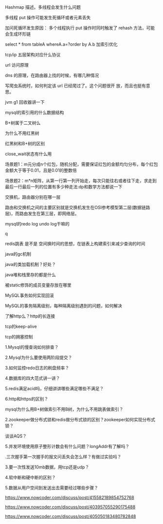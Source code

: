 Hashmap 描述。多线程会发生什么问题

多线程 put 操作可能发生死循环或者元素丢失

加问死循环发生原因： 多个线程执行 put 操作时同时触发了 rehash 方法，可能会生成环形链

select * from tableA whereA.a=?order by A.b 加索引优化

tcp/ip 五层架构对应什么协议

 url 访问原理

dns 的原理，在路由器上找的时候，有哪几种情况

写爬虫系统时，如何判定该 url 已经爬过了。这个问题很开 放，而且也挺有意思。

jvm g1 回收器讲一下



mysql的索引用的什么数据结构

B+树属于二叉树么

为什么不用红黑树

红黑树和B+树的区别





close_wait状态有什么用

场景题1：m元分成n个红包，随机分配，需要保证红包的金额均匀分布，每个红包金额大于等于0.01，且是0.01的整数倍

场景题2：m*n矩阵，从第一行第一列开始走，每次只能往右或者往下走，求走到最后一行最后一列的位置有多少种走法:dp和数学方法都说一下





交换机，路由器分别在哪一层

路由和交换机之间的主要区别就是交换机发生在OSI参考模型第二层(数据链路层)，而路由发生在第三层，即网络层。



mysql的redo log undo log干嘛的





q

redis跳表  是不是 空间换时间的思想，在链表上构建索引来减少查询的时间



java的gc机制

java的类加载机制？好处？

java堆和栈里存的都是什么

被static修饰的成员变量存放在哪里



MySQL事务如何实现回滚

MySQL的事务隔离级别，每种隔离级别遇到的问题，如何解决



了解http么？http的长连接

tcp的keep-alive

tcp的拥塞控制



1.Mysql的慢查询如何排查？

2.Mysql为什么要使用两阶段提交？

3.如何监控redo日志的刷盘频率？

4.数据库的四大范式讲一讲？

5.redis满足acid吗，仔细讲讲哪些满足哪些不满足？

6.http和https的区别？

mysql为什么用B+树做索引不用B树，为什么不用跳表做索引？

2.zookeeper做分布式锁和redis做分布式锁的区别？zookeeper如何实现分布式锁？

谈谈AQS？

5.并发环境使用原子整形计数会有什么问题？longAddr有了解吗？

.三次握手第一次握手的报文问丢失会怎么样？有做过实验吗？

3.要一次性发送10mb数据，用tcp还是udp？

4.软中断和硬中断的区别？

5.数据从用户空间到发送出去需要经过哪些步骤？







https://www.nowcoder.com/discuss/post/415582189854752768

https://www.nowcoder.com/discuss/post/403957055290175488

https://www.nowcoder.com/discuss/post/405050183480782848

